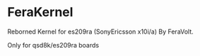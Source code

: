FeraKernel
======================

Reborned Kernel for es209ra (SonyEricsson x10i/a)
By FeraVolt.

Only for qsd8k/es209ra boards

